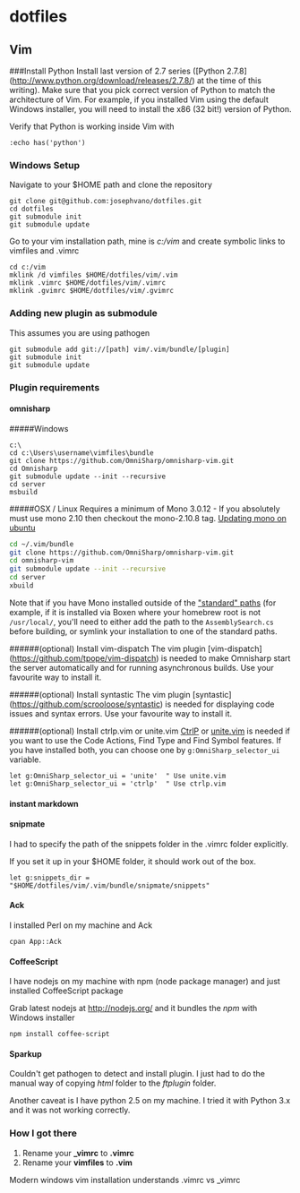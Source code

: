 # dotfiles

## Vim

###Install Python
Install last version of 2.7 series ([Python 2.7.8] (http://www.python.org/download/releases/2.7.8/) at the time of this writing). Make sure that you pick correct version of Python to match the architecture of Vim.
For example, if you installed Vim using the default Windows installer, you will need to install the x86 (32 bit!) version of Python.

Verify that Python is working inside Vim with

```vim
:echo has('python')
```

### Windows Setup

Navigate to your $HOME path and clone the repository

    git clone git@github.com:josephvano/dotfiles.git
    cd dotfiles
    git submodule init
    git submodule update

Go to your vim installation path, mine is _c:/vim_ and create symbolic links to vimfiles and .vimrc

    cd c:/vim
    mklink /d vimfiles $HOME/dotfiles/vim/.vim
    mklink .vimrc $HOME/dotfiles/vim/.vimrc
    mklink .gvimrc $HOME/dotfiles/vim/.gvimrc

### Adding new plugin as submodule

This assumes you are using pathogen

    git submodule add git://[path] vim/.vim/bundle/[plugin]
    git submodule init
    git submodule update

### Plugin requirements

#### omnisharp

#####Windows
```dosbatch
c:\
cd c:\Users\username\vimfiles\bundle
git clone https://github.com/OmniSharp/omnisharp-vim.git
cd Omnisharp
git submodule update --init --recursive
cd server
msbuild
```

#####OSX / Linux
Requires a minimum of Mono 3.0.12 - If you absolutely must use mono 2.10 then checkout the mono-2.10.8 tag. [Updating mono on ubuntu](https://github.com/nosami/OmniSharpServer/wiki)
```sh
cd ~/.vim/bundle
git clone https://github.com/OmniSharp/omnisharp-vim.git
cd omnisharp-vim
git submodule update --init --recursive
cd server
xbuild
```

Note that if you have Mono installed outside of the ["standard" paths](https://github.com/OmniSharp/omnisharp-server/blob/master/OmniSharp/Solution/AssemblySearch.cs#L35-L52) (for example, if it is installed via Boxen where your homebrew root is not `/usr/local/`, you'll need to either add the path to the `AssemblySearch.cs` before building, or symlink your installation to one of the standard paths.

######(optional) Install vim-dispatch
The vim plugin [vim-dispatch] (https://github.com/tpope/vim-dispatch) is needed to make Omnisharp start the server automatically and for running asynchronous builds.
Use your favourite way to install it.

######(optional) Install syntastic
The vim plugin [syntastic] (https://github.com/scrooloose/syntastic) is needed for displaying code issues and syntax errors.
Use your favourite way to install it.

######(optional) Install ctrlp.vim or unite.vim
[CtrlP](https://github.com/ctrlpvim/ctrlp.vim) or [unite.vim](https://github.com/Shougo/unite.vim) is needed if you want to use the Code Actions, Find Type and Find Symbol features.
If you have installed both, you can choose one by `g:OmniSharp_selector_ui` variable.

```vim
let g:OmniSharp_selector_ui = 'unite'  " Use unite.vim
let g:OmniSharp_selector_ui = 'ctrlp'  " Use ctrlp.vim
```

#### instant markdown

#### snipmate

I had to specify the path of the snippets folder in the .vimrc folder explicitly.

If you set it up in your $HOME folder, it should work out of the box.

    let g:snippets_dir = "$HOME/dotfiles/vim/.vim/bundle/snipmate/snippets"

#### Ack

I installed Perl on my machine and Ack

    cpan App::Ack

#### CoffeeScript
I have nodejs on my machine with npm (node package manager) and just installed CoffeeScript package

Grab latest nodejs at http://nodejs.org/ and it bundles the _npm_ with Windows installer

    npm install coffee-script

#### Sparkup

Couldn't get pathogen to detect and install plugin. I just had to do the manual way of copying _html_ folder to the _ftplugin_ folder.

Another caveat is I have python 2.5 on my machine. I tried it with Python 3.x and it was not working correctly.

### How I got there
1. Rename your **_vimrc** to **.vimrc**
2. Rename your **vimfiles** to **.vim**

Modern windows vim installation understands .vimrc vs _vimrc
